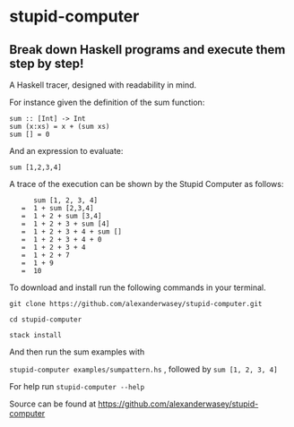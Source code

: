 # stupid-computer
## Break down Haskell programs and execute them step by step! 

A Haskell tracer, designed with readability in mind.

For instance given the definition of the sum function:  
``` 
sum :: [Int] -> Int 
sum (x:xs) = x + (sum xs)
sum [] = 0
``` 
And an expression to evaluate: 
```
sum [1,2,3,4]
``` 
A trace of the execution can be shown by the Stupid Computer as follows:
``` 
      sum [1, 2, 3, 4]
   =  1 + sum [2,3,4]
   =  1 + 2 + sum [3,4]
   =  1 + 2 + 3 + sum [4]
   =  1 + 2 + 3 + 4 + sum []
   =  1 + 2 + 3 + 4 + 0
   =  1 + 2 + 3 + 4
   =  1 + 2 + 7
   =  1 + 9
   =  10
```

To download and install run the following commands in your terminal.

`git clone https://github.com/alexanderwasey/stupid-computer.git`

`cd stupid-computer`

`stack install`

And then run the sum examples with 

`stupid-computer examples/sumpattern.hs` , followed by `sum [1, 2, 3, 4]`

For help run `stupid-computer --help`

Source can be found at https://github.com/alexanderwasey/stupid-computer
